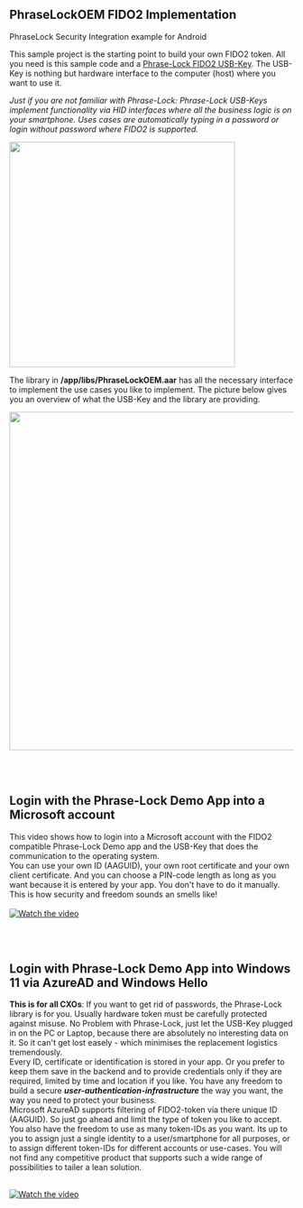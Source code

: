 ## PhraseLockOEM FIDO2 Implementation
PhraseLock Security Integration example for Android


This sample project is the starting point to build your own FIDO2 token. All you need is this sample code and a [Phrase-Lock FIDO2 USB-Key](https://ipoxo.com/?page_id=736). The USB-Key is nothing but hardware interface to the computer (host) where you want to use it. 
 
 *Just if you are not familiar with Phrase-Lock: Phrase-Lock USB-Keys implement functionality via HID interfaces where all the business logic is on your smartphone. Uses cases are automatically typing in a password or login without password where FIDO2 is supported.*

<img width="400px" src="https://ipoxo.com/wp_ipx/postimg/oem/SSD005_Black_Group.png"
     style="margin:0px auto;" />

 The library in **/app/libs/PhraseLockOEM.aar** has all the necessary interface to implement the use cases you like to implement. The picture below gives you an overview of what the USB-Key and the library are providing.
<br/>

<img width="600px" src="https://ipoxo.com/wp_ipx/postimg/oem/OEM_Blockdiagramm.png" style="margin:0px auto;" />



<br/><br/>
## Login with the Phrase-Lock Demo App into a Microsoft account
This video shows how to login into a Microsoft account with the FIDO2 compatible Phrase-Lock Demo app and the USB-Key that does the communication to the operating system.<br/>
You can use your own ID (AAGUID), your own root certificate and your own client certificate. And you can choose a PIN-code length as long as you want because it is entered by your app. You don't have to do it manually. This is how security and freedom sounds an smells like! 
<br/>
<br/>
[![Watch the video](https://ipoxo.com/video/PhraseLock2.jpg)](https://ipoxo.com/video/PhraseLock2.mp4)


<br/><br/>
## Login with Phrase-Lock Demo App into Windows 11 via AzureAD and Windows Hello
__This is for all CXOs__: If you want to get rid of passwords, the Phrase-Lock library is for you. Usually hardware token must be carefully protected against misuse. No Problem with Phrase-Lock, just let the USB-Key plugged in on the PC or Laptop, because there are absolutely no interesting data on it. So it can't get lost easely - which minimises the replacement logistics tremendously. <br/>
Every ID, certificate or identification is stored in your app. Or you prefer to keep them save in the backend and to provide credentials only if they are required, limited by time and location if you like. You have any freedom to build a secure __*user-authentication-infrastructure*__ the way you want, the way you need to protect your business.
<br/>
Microsoft AzureAD supports filtering of FIDO2-token via there unique ID (AAGUID). So just go ahead and limit the type of token you like to accept. 
You also have the freedom to use as many token-IDs as you want. Its up to you to assign just a single identity to a user/smartphone for all purposes, or to assign different token-IDs for different accounts or use-cases. You will not find any competitive product that supports such a wide range of possibilities to tailer a lean solution.
<br/>
<br/>

[![Watch the video](https://ipoxo.com/video/PhraseLock1.jpg)](https://ipoxo.com/video/PhraseLock1.mp4)
